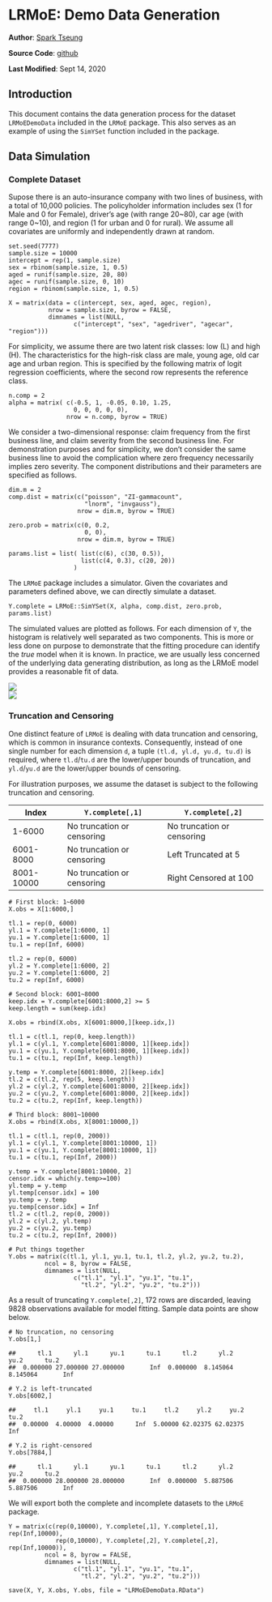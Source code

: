 # LRMoE: Demo Data Generation

**Author**: [Spark Tseung](https://sparktseung.com)

**Source Code**: [github](https://github.com/sparktseung/LRMoE-Paper-Demo) 

**Last Modified**: Sept 14, 2020

Introduction
------------

This document contains the data generation process for the dataset
`LRMoEDemoData` included in the `LRMoE` package. This also serves as an
example of using the `SimYSet` function included in the package.

Data Simulation
---------------

### Complete Dataset

Supose there is an auto-insurance company with two lines of business,
with a total of 10,000 policies. The policyholder information includes
sex (1 for Male and 0 for Female), driver’s age (with range 20~80), car
age (with range 0~10), and region (1 for urban and 0 for rural). We
assume all covariates are uniformly and independently drawn at random.

    set.seed(7777) 
    sample.size = 10000
    intercept = rep(1, sample.size)
    sex = rbinom(sample.size, 1, 0.5)
    aged = runif(sample.size, 20, 80)
    agec = runif(sample.size, 0, 10)
    region = rbinom(sample.size, 1, 0.5)

    X = matrix(data = c(intercept, sex, aged, agec, region),
               nrow = sample.size, byrow = FALSE,
               dimnames = list(NULL,
                      c("intercept", "sex", "agedriver", "agecar", "region")))

For simplicity, we assume there are two latent risk classes: low (L) and
high (H). The characteristics for the high-risk class are male, young
age, old car age and urban region. This is specified by the following
matrix of logit regression coefficients, where the second row represents
the reference class.

    n.comp = 2
    alpha = matrix( c(-0.5, 1, -0.05, 0.10, 1.25,
                      0, 0, 0, 0, 0),
                    nrow = n.comp, byrow = TRUE)

We consider a two-dimensional response: claim frequency from the first
business line, and claim severity from the second business line. For
demonstration purposes and for simplicity, we don’t consider the same
business line to avoid the complication where zero frequency necessarily
implies zero severity. The component distributions and their parameters
are specified as follows.

    dim.m = 2
    comp.dist = matrix(c("poisson", "ZI-gammacount",
                         "lnorm", "invgauss"),
                       nrow = dim.m, byrow = TRUE)

    zero.prob = matrix(c(0, 0.2,
                         0, 0),
                       nrow = dim.m, byrow = TRUE)

    params.list = list( list(c(6), c(30, 0.5)),
                        list(c(4, 0.3), c(20, 20))
                      )

The `LRMoE` package includes a simulator. Given the covariates and
parameters defined above, we can directly simulate a dataset.

    Y.complete = LRMoE::SimYSet(X, alpha, comp.dist, zero.prob, params.list)

The simulated values are plotted as follows. For each dimension of `Y`,
the histogram is relatively well separated as two components. This is
more or less done on purpose to demonstrate that the fitting procedure
can identify the *true* model when it is known. In practice, we are
usually less concerned of the underlying data generating distribution,
as long as the LRMoE model provides a reasonable fit of data.

<img src="DemoDataGeneration_files/figure-markdown_strict/unnamed-chunk-5-1.png" style="display: block; margin: auto;" /><img src="DemoDataGeneration_files/figure-markdown_strict/unnamed-chunk-5-2.png" style="display: block; margin: auto;" />

### Truncation and Censoring

One distinct feature of `LRMoE` is dealing with data truncation and
censoring, which is common in insurance contexts. Consequently, instead
of one single number for each dimension `d`, a tuple
`(tl.d, yl.d, yu.d, tu.d)` is required, where `tl.d`/`tu.d` are the
lower/upper bounds of truncation, and `yl.d`/`yu.d` are the lower/upper
bounds of censoring.

For illustration purposes, we assume the dataset is subject to the
following truncation and censoring.

<table>
<thead>
<tr class="header">
<th>Index</th>
<th><code>Y.complete[,1]</code></th>
<th><code>Y.complete[,2]</code></th>
</tr>
</thead>
<tbody>
<tr class="odd">
<td>1-6000</td>
<td>No truncation or censoring</td>
<td>No truncation or censoring</td>
</tr>
<tr class="even">
<td>6001-8000</td>
<td>No truncation or censoring</td>
<td>Left Truncated at 5</td>
</tr>
<tr class="odd">
<td>8001-10000</td>
<td>No truncation or censoring</td>
<td>Right Censored at 100</td>
</tr>
</tbody>
</table>

    # First block: 1~6000
    X.obs = X[1:6000,]

    tl.1 = rep(0, 6000)
    yl.1 = Y.complete[1:6000, 1]
    yu.1 = Y.complete[1:6000, 1]
    tu.1 = rep(Inf, 6000) 

    tl.2 = rep(0, 6000)
    yl.2 = Y.complete[1:6000, 2]
    yu.2 = Y.complete[1:6000, 2]
    tu.2 = rep(Inf, 6000) 

    # Second block: 6001~8000
    keep.idx = Y.complete[6001:8000,2] >= 5
    keep.length = sum(keep.idx)

    X.obs = rbind(X.obs, X[6001:8000,][keep.idx,])

    tl.1 = c(tl.1, rep(0, keep.length))
    yl.1 = c(yl.1, Y.complete[6001:8000, 1][keep.idx])
    yu.1 = c(yu.1, Y.complete[6001:8000, 1][keep.idx])
    tu.1 = c(tu.1, rep(Inf, keep.length))

    y.temp = Y.complete[6001:8000, 2][keep.idx]
    tl.2 = c(tl.2, rep(5, keep.length))
    yl.2 = c(yl.2, Y.complete[6001:8000, 2][keep.idx])
    yu.2 = c(yu.2, Y.complete[6001:8000, 2][keep.idx])
    tu.2 = c(tu.2, rep(Inf, keep.length))

    # Third block: 8001~10000
    X.obs = rbind(X.obs, X[8001:10000,])

    tl.1 = c(tl.1, rep(0, 2000))
    yl.1 = c(yl.1, Y.complete[8001:10000, 1])
    yu.1 = c(yu.1, Y.complete[8001:10000, 1])
    tu.1 = c(tu.1, rep(Inf, 2000))

    y.temp = Y.complete[8001:10000, 2]
    censor.idx = which(y.temp>=100)
    yl.temp = y.temp
    yl.temp[censor.idx] = 100
    yu.temp = y.temp
    yu.temp[censor.idx] = Inf
    tl.2 = c(tl.2, rep(0, 2000))
    yl.2 = c(yl.2, yl.temp)
    yu.2 = c(yu.2, yu.temp)
    tu.2 = c(tu.2, rep(Inf, 2000))

    # Put things together
    Y.obs = matrix(c(tl.1, yl.1, yu.1, tu.1, tl.2, yl.2, yu.2, tu.2),
              ncol = 8, byrow = FALSE,
              dimnames = list(NULL,
                      c("tl.1", "yl.1", "yu.1", "tu.1", 
                        "tl.2", "yl.2", "yu.2", "tu.2")))

As a result of truncating `Y.complete[,2]`, 172 rows are discarded,
leaving 9828 observations available for model fitting. Sample data
points are show below.

    # No truncation, no censoring
    Y.obs[1,]

    ##      tl.1      yl.1      yu.1      tu.1      tl.2      yl.2      yu.2      tu.2 
    ##  0.000000 27.000000 27.000000       Inf  0.000000  8.145064  8.145064       Inf

    # Y.2 is left-truncated
    Y.obs[6002,]

    ##     tl.1     yl.1     yu.1     tu.1     tl.2     yl.2     yu.2     tu.2 
    ##  0.00000  4.00000  4.00000      Inf  5.00000 62.02375 62.02375      Inf

    # Y.2 is right-censored
    Y.obs[7884,]

    ##      tl.1      yl.1      yu.1      tu.1      tl.2      yl.2      yu.2      tu.2 
    ##  0.000000 28.000000 28.000000       Inf  0.000000  5.887506  5.887506       Inf

We will export both the complete and incomplete datasets to the `LRMoE`
package.

    Y = matrix(c(rep(0,10000), Y.complete[,1], Y.complete[,1], rep(Inf,10000), 
                 rep(0,10000), Y.complete[,2], Y.complete[,2], rep(Inf,10000)),
              ncol = 8, byrow = FALSE,
              dimnames = list(NULL,
                      c("tl.1", "yl.1", "yu.1", "tu.1", 
                        "tl.2", "yl.2", "yu.2", "tu.2")))

    save(X, Y, X.obs, Y.obs, file = "LRMoEDemoData.RData")
